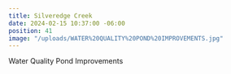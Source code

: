 ```yaml
---
title: Silveredge Creek
date: 2024-02-15 10:37:00 -06:00
position: 41
image: "/uploads/WATER%20QUALITY%20POND%20IMPROVEMENTS.jpg"
---
```


Water Quality Pond Improvements